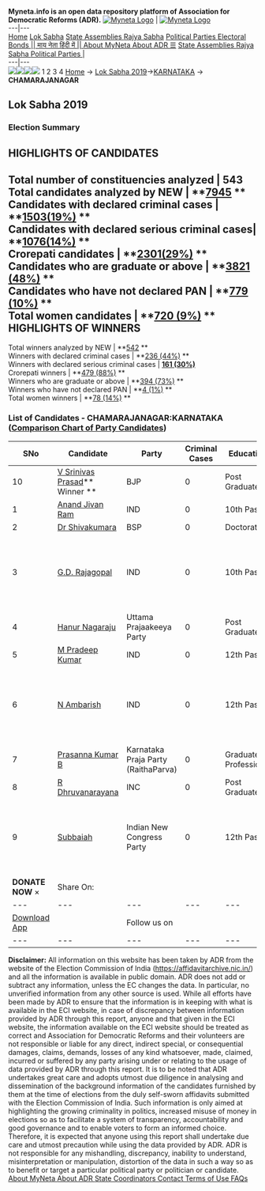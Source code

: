 **Myneta.info is an open data repository platform of Association for Democratic Reforms (ADR).**
[![Myneta Logo](https://www.myneta.info/lib/img/myneta-logo.png)](https://www.myneta.info/) | [![Myneta Logo](https://www.myneta.info/lib/img/adr-logo.png)](https://adrindia.org)  
---|---  
[Home](https://www.myneta.info/) [Lok Sabha](https://www.myneta.info/#ls "Lok Sabha") [ State Assemblies ](https://www.myneta.info/#sa "State Assemblies") [Rajya Sabha](https://www.myneta.info/#rs "Rajya Sabha") [Political Parties ](https://www.myneta.info/party "Political Parties") [ Electoral Bonds ](https://www.myneta.info/electoral_bonds "Electoral Bonds") [ || माय नेता हिंदी में || ](https://translate.google.co.in/translate?prev=hp&hl=en&js=y&u=www.myneta.info&sl=en&tl=hi&history_state0=) [ About MyNeta ](https://adrindia.org/content/about-myneta) [ About ADR ](https://adrindia.org/about-adr/who-we-are) [☰](javascript:void\(0\))
[ State Assemblies ](https://www.myneta.info/#sa "State Assemblies") [ Rajya Sabha ](https://www.myneta.info/#rs "Rajya Sabha") [ Political Parties ](https://www.myneta.info/party "Political Parties")
|   
---|---  
![](https://www.myneta.info/lib/img/banner/banner-1.png)![](https://www.myneta.info/lib/img/banner/banner-2.png)![](https://www.myneta.info/lib/img/banner/banner-3.png)![](https://www.myneta.info/lib/img/banner/banner-4.png)
1  2  3  4 
[Home](https://www.myneta.info/) → [Lok Sabha 2019](https://www.myneta.info/LokSabha2019/)→[KARNATAKA](https://www.myneta.info/LokSabha2019/index.php?action=show_constituencies&state_id=43) → **CHAMARAJANAGAR**
### 
## Lok Sabha 2019
###  Election Summary 
HIGHLIGHTS OF CANDIDATES  
---  
Total number of constituencies analyzed |  543   
Total candidates analyzed by NEW | **[7945](https://www.myneta.info/LokSabha2019/index.php?action=summary&subAction=candidates_analyzed&sort=candidate#summary) **  
Candidates with declared criminal cases | **[1503(19%)](https://www.myneta.info/LokSabha2019/index.php?action=summary&subAction=crime&sort=candidate#summary) **  
Candidates with declared serious criminal cases| **[1076(14%)](https://www.myneta.info/LokSabha2019/index.php?action=summary&subAction=serious_crime&sort=candidate#summary) **  
Crorepati candidates | **[2301(29%)](https://www.myneta.info/LokSabha2019/index.php?action=summary&subAction=crorepati&sort=candidate#summary) **  
Candidates who are graduate or above | **[3821 (48%)](https://www.myneta.info/LokSabha2019/index.php?action=summary&subAction=education&sort=candidate#summary) **  
Candidates who have not declared PAN | **[779 (10%)](https://www.myneta.info/LokSabha2019/index.php?action=summary&subAction=without_pan&sort=candidate#summary) **  
Total women candidates | **[720 (9%)](https://www.myneta.info/LokSabha2019/index.php?action=summary&subAction=women_candidate&sort=candidate#summary) **  
HIGHLIGHTS OF WINNERS  
---  
Total winners analyzed by NEW | **[542](https://www.myneta.info/LokSabha2019/index.php?action=summary&subAction=winner_analyzed&sort=candidate#summary) **  
Winners with declared criminal cases | **[236 (44%)](https://www.myneta.info/LokSabha2019/index.php?action=summary&subAction=winner_crime&sort=candidate#summary) **  
Winners with declared serious criminal cases | **[161 (30%)](https://www.myneta.info/LokSabha2019/index.php?action=summary&subAction=winner_serious_crime&sort=candidate#summary)**  
Crorepati winners | **[479 (88%)](https://www.myneta.info/LokSabha2019/index.php?action=summary&subAction=winner_crorepati&sort=candidate#summary) **  
Winners who are graduate or above | **[394 (73%)](https://www.myneta.info/LokSabha2019/index.php?action=summary&subAction=winner_education&sort=candidate#summary) **  
Winners who have not declared PAN | **[4 (1%)](https://www.myneta.info/LokSabha2019/index.php?action=summary&subAction=winner_without_pan&sort=candidate#summary) **  
Total women winners | **[78 (14%)](https://www.myneta.info/LokSabha2019/index.php?action=summary&subAction=winner_women&sort=candidate#summary) **  
### List of Candidates - CHAMARAJANAGAR:KARNATAKA ([Comparison Chart of Party Candidates](https://www.myneta.info/LokSabha2019/comparisonchart.php?constituency_id=608))
SNo | Candidate| Party| Criminal Cases| Education| Age| Total Assets| Liabilities  
---|---|---|---|---|---|---|---  
10  | [V Srinivas Prasad](https://www.myneta.info/LokSabha2019/candidate.php?candidate_id=7313)** Winner ** | BJP | 0 | Post Graduate| 71 | Rs 14,38,04,441 ~ 14 Crore+ | Rs 3,24,909 ~ 3 Lacs+  
1  | [Anand Jivan Ram](https://www.myneta.info/LokSabha2019/candidate.php?candidate_id=7312) | IND | 0 | 10th Pass| 33 | Rs 50,000 ~ 50 Thou+ | Rs 0 ~   
2  | [Dr Shivakumara](https://www.myneta.info/LokSabha2019/candidate.php?candidate_id=7311) | BSP | 0 | Doctorate| 42 | Rs 1,65,80,750 ~ 1 Crore+ | Rs 1,16,00,000 ~ 1 Crore+  
3  | [G.D. Rajagopal](https://www.myneta.info/LokSabha2019/candidate.php?candidate_id=7314) | IND | 0 | 10th Pass| 49 | ![](https://myneta.info/image_v2.php?myneta_folder=LokSabha2019&candidate_id=7314&col=ta) | ![](https://myneta.info/image_v2.php?myneta_folder=LokSabha2019&candidate_id=7314&col=lia)  
4  | [Hanur Nagaraju](https://www.myneta.info/LokSabha2019/candidate.php?candidate_id=7308) | Uttama Prajaakeeya Party | 0 | Post Graduate| 49 | Rs 5,50,100 ~ 5 Lacs+ | Rs 98,000 ~ 98 Thou+  
5  | [M Pradeep Kumar](https://www.myneta.info/LokSabha2019/candidate.php?candidate_id=5152) | IND | 0 | 12th Pass| 33 | Rs 1,65,000 ~ 1 Lacs+ | Rs 0 ~   
6  | [N Ambarish](https://www.myneta.info/LokSabha2019/candidate.php?candidate_id=7315) | IND | 0 | 12th Pass| 32 | ![](https://myneta.info/image_v2.php?myneta_folder=LokSabha2019&candidate_id=7315&col=ta) | ![](https://myneta.info/image_v2.php?myneta_folder=LokSabha2019&candidate_id=7315&col=lia)  
7  | [Prasanna Kumar B](https://www.myneta.info/LokSabha2019/candidate.php?candidate_id=7317) | Karnataka Praja Party (RaithaParva) | 0 | Graduate Professional| 30 | Rs 15,56,524 ~ 15 Lacs+ | Rs 1,92,544 ~ 1 Lacs+  
8  | [R Dhruvanarayana](https://www.myneta.info/LokSabha2019/candidate.php?candidate_id=7307) | INC | 0 | Post Graduate| 58 | Rs 9,24,18,254 ~ 9 Crore+ | Rs 21,90,481 ~ 21 Lacs+  
9  | [Subbaiah](https://www.myneta.info/LokSabha2019/candidate.php?candidate_id=7309) | Indian New Congress Party | 0 | 12th Pass| 50 | ![](https://myneta.info/image_v2.php?myneta_folder=LokSabha2019&candidate_id=7309&col=ta) | ![](https://myneta.info/image_v2.php?myneta_folder=LokSabha2019&candidate_id=7309&col=lia)  
|  **DONATE NOW** × |  Share On:  | [](https://api.whatsapp.com/send?text=https%3A%2F%2Fmyneta.info%2Fpunjab2022%2Findex.php%3Faction%3Dshow_constituencies%26state_id%3D19) | [](https://www.facebook.com/sharer/sharer.php?u=https%3A%2F%2Fmyneta.info%2Fpunjab2022%2Findex.php%3Faction%3Dshow_constituencies%26state_id%3D19) | [](https://twitter.com/share?url=https%3A%2F%2Fmyneta.info%2Fpunjab2022%2Findex.php%3Faction%3Dshow_constituencies%26state_id%3D19)  
---|---|---|---|---  
| [ Download App ](https://play.google.com/store/apps/details?id=com.webrosoft.myneta1&pcampaignid=pcampaignidMKT-Other-global-all-co-prtnr-py-PartBadge-Mar2515-1) | [](https://play.google.com/store/apps/details?id=com.webrosoft.myneta1&pcampaignid=pcampaignidMKT-Other-global-all-co-prtnr-py-PartBadge-Mar2515-1) |  Follow us on  | [](https://www.facebook.com/adrindia.org/) | [](https://twitter.com/adrspeaks) | [](https://groups.google.com/g/national-election-watch?hl=en&pli=1) | [](https://www.instagram.com/adrspeaks/) | [](https://www.youtube.com/user/adrspeaks) | [](https://sharechat.com/profile/adrspeaks)  
---|---|---|---|---|---|---|---|---  
**Disclaimer:** All information on this website has been taken by ADR from the website of the Election Commission of India (https://affidavitarchive.nic.in/) and all the information is available in public domain. ADR does not add or subtract any information, unless the EC changes the data. In particular, no unverified information from any other source is used. While all efforts have been made by ADR to ensure that the information is in keeping with what is available in the ECI website, in case of discrepancy between information provided by ADR through this report, anyone and that given in the ECI website, the information available on the ECI website should be treated as correct and Association for Democratic Reforms and their volunteers are not responsible or liable for any direct, indirect special, or consequential damages, claims, demands, losses of any kind whatsoever, made, claimed, incurred or suffered by any party arising under or relating to the usage of data provided by ADR through this report. It is to be noted that ADR undertakes great care and adopts utmost due diligence in analysing and dissemination of the background information of the candidates furnished by them at the time of elections from the duly self-sworn affidavits submitted with the Election Commission of India. Such information is only aimed at highlighting the growing criminality in politics, increased misuse of money in elections so as to facilitate a system of transparency, accountability and good governance and to enable voters to form an informed choice. Therefore, it is expected that anyone using this report shall undertake due care and utmost precaution while using the data provided by ADR. ADR is not responsible for any mishandling, discrepancy, inability to understand, misinterpretation or manipulation, distortion of the data in such a way so as to benefit or target a particular political party or politician or candidate. 
[ About MyNeta ](https://adrindia.org/content/about-myneta) [ About ADR ](https://adrindia.org/about-adr/who-we-are) [ State Coordinators ](https://adrindia.org/about-adr/state-coordinators) [ Contact ](https://adrindia.org/contact-us) [ Terms of Use ](https://adrindia.org/content/adr-terms-use) [ FAQs ](https://adrindia.org/content/faqs)
